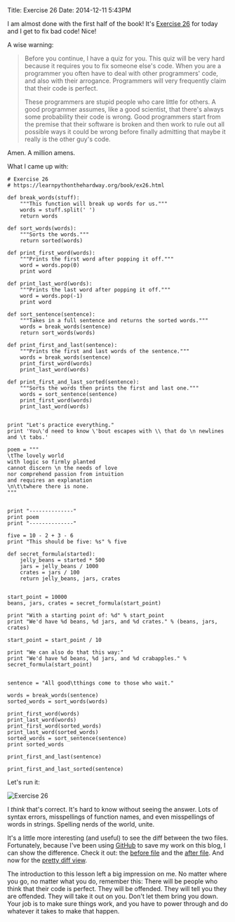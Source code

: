 Title: Exercise 26
Date: 2014-12-11 5:43PM

I am almost done with the first half of the book! It's [Exercise 26](https://learnpythonthehardway.org/book/ex26.html) for today and I get to fix bad code! Nice!

A wise warning:

> Before you continue, I have a quiz for you. This quiz will be very hard because it requires you to fix someone else's code. When you are a programmer you often have to deal with other programmers' code, and also with their arrogance. Programmers will very frequently claim that their code is perfect.
>  
> These programmers are stupid people who care little for others. A good programmer assumes, like a good scientist, that there's always some probability their code is wrong. Good programmers start from the premise that their software is broken and then work to rule out all possible ways it could be wrong before finally admitting that maybe it really is the other guy's code.

Amen. A million amens.

What I came up with:

```
# Exercise 26
# https://learnpythonthehardway.org/book/ex26.html

def break_words(stuff):
    """This function will break up words for us."""
    words = stuff.split(' ')
    return words

def sort_words(words):
    """Sorts the words."""
    return sorted(words)

def print_first_word(words):
    """Prints the first word after popping it off."""
    word = words.pop(0)
    print word

def print_last_word(words):
    """Prints the last word after popping it off."""
    word = words.pop(-1)
    print word

def sort_sentence(sentence):
    """Takes in a full sentence and returns the sorted words."""
    words = break_words(sentence)
    return sort_words(words)

def print_first_and_last(sentence):
    """Prints the first and last words of the sentence."""
    words = break_words(sentence)
    print_first_word(words)
    print_last_word(words)

def print_first_and_last_sorted(sentence):
    """Sorts the words then prints the first and last one."""
    words = sort_sentence(sentence)
    print_first_word(words)
    print_last_word(words)


print "Let's practice everything."
print 'You\'d need to know \'bout escapes with \\ that do \n newlines and \t tabs.'

poem = """
\tThe lovely world
with logic so firmly planted
cannot discern \n the needs of love
nor comprehend passion from intuition
and requires an explanation
\n\t\twhere there is none.
"""


print "--------------"
print poem
print "--------------"

five = 10 - 2 + 3 - 6
print "This should be five: %s" % five

def secret_formula(started):
    jelly_beans = started * 500
    jars = jelly_beans / 1000
    crates = jars / 100
    return jelly_beans, jars, crates


start_point = 10000
beans, jars, crates = secret_formula(start_point)

print "With a starting point of: %d" % start_point
print "We'd have %d beans, %d jars, and %d crates." % (beans, jars, crates)

start_point = start_point / 10

print "We can also do that this way:"
print "We'd have %d beans, %d jars, and %d crabapples." % secret_formula(start_point)


sentence = "All good\tthings come to those who wait."

words = break_words(sentence)
sorted_words = sort_words(words)

print_first_word(words)
print_last_word(words)
print_first_word(sorted_words)
print_last_word(sorted_words)
sorted_words = sort_sentence(sentence)
print sorted_words

print_first_and_last(sentence)

print_first_and_last_sorted(sentence)
```

Let's run it:

![Exercise 26]({filename}/images/ex26.png "Exercise 26")

I *think* that's correct. It's hard to know without seeing the answer. Lots of syntax errors, misspellings of function names, and even misspellings of words in strings. Spelling nerds of the world, unite.

It's a little more interesting (and useful) to see the diff between the two files. Fortunately, because I've been using [GitHub](https://github.com/richardcornish/lpthw) to save my work on this blog, I can show the difference. Check it out: the [before file](https://github.com/richardcornish/lpthw/blob/13fdf52eedbc0dbdc2eb2c0b656a4b2fa1e74bd5/exercises/ex26.py) and the [after file](https://github.com/richardcornish/lpthw/blob/master/exercises/ex26.py). And now for the [pretty diff view](https://github.com/richardcornish/lpthw/commit/7c95e54462a2309931fdfb7cb6afb595f9569efe?diff=split).

The introduction to this lesson left a big impression on me. No matter where you go, no matter what you do, remember this: There will be  people who think that their code is perfect. They will be offended. They will tell you they are offended. They will take it out on you. Don't let them bring you down. Your job is to make sure things work, and you have to power through and do whatever it takes to make that happen.
